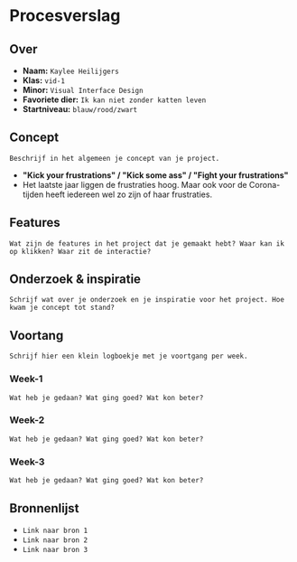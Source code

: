 <!-- Vergeet je niet de comments uit te zetten voordat je begint met typen? 💬 -->

# Procesverslag

## Over
* **Naam:** `Kaylee Heilijgers`
* **Klas:** `vid-1`
* **Minor:** `Visual Interface Design`
* **Favoriete dier:** `Ik kan niet zonder katten leven`
* **Startniveau:** `blauw/rood/zwart`

## Concept

`Beschrijf in het algemeen je concept van je project.`

* **"Kick your frustrations" / "Kick some ass" / "Fight your frustrations"**
* Het laatste jaar liggen de frustraties hoog. Maar ook voor de Corona-tijden heeft iedereen wel zo zijn of haar frustraties.



## Features

`Wat zijn de features in het project dat je gemaakt hebt? Waar kan ik op klikken? Waar zit de interactie?`

## Onderzoek & inspiratie
`Schrijf wat over je onderzoek en je inspiratie voor het project. Hoe kwam je concept tot stand?`

## Voortang

`Schrijf hier een klein logboekje met je voortgang per week.`

### Week-1
`Wat heb je gedaan? Wat ging goed? Wat kon beter?`

### Week-2
`Wat heb je gedaan? Wat ging goed? Wat kon beter?`

### Week-3
`Wat heb je gedaan? Wat ging goed? Wat kon beter?`


## Bronnenlijst

* `Link naar bron 1`
* `Link naar bron 2`
* `Link naar bron 3`
